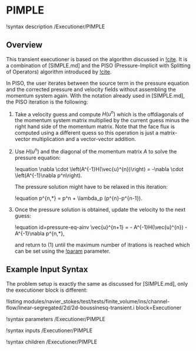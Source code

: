 # PIMPLE

!syntax description /Executioner/PIMPLE

## Overview

This transient executioner is based on the algorithm discussed in [!cite](greenshieldsweller2022).
It is a combination of [SIMPLE.md] and the PISO (Pressure-Implicit with Splitting of Operators)
algorithm introduced by [!cite](issa1986solution).

In PISO, the user iterates between the source term in the pressure equation and the corrected pressure
and velocity fields without assembling the momentum system again. With the notation
already used in [SIMPLE.md], the PISO iteration is the following:

1. Take a velocity guess and compute $H(u^n)$ which is the offdiagonals of the momentum system matrix multiplied by
   the current guess minus the right hand side of the momentum matrix. Note that the face flux is computed using
   a different quess so this operation is just a matrix-vector multiplication and a vector-vector addition.
2. Use $H(u^n)$ and the diagonal of the momentum matrix $A$ to solve the pressure equation:

   !equation
   \nabla \cdot \left(A^{-1}H(\vec{u}^{n})\right) = -\nabla \cdot \left(A^{-1}\nabla p^n\right).

   The pressure solution might have to be relaxed in this iteration:

   !equation
   p^{n,*} = p^n + \lambda_p (p^{n}-p^{n-1}).

3. Once the pressure solution is obtained, update the velocity to the next guess:

   !equation id=pressure-eq-ainv
   \vec{u}^{n+1} = - A^{-1}H(\vec{u}^{n}) -A^{-1}\nabla p^{n,*},

   and return to (1) until the maximum number of itrations is reached which can be set
   using the [!param](/Executioner/PIMPLE/num_piso_iterations) parameter.

## Example Input Syntax

The problem setup is exactly the same as discussed for [SIMPLE.md], only the executioner
block is different:

!listing modules/navier_stokes/test/tests/finite_volume/ins/channel-flow/linear-segregated/2d/2d-boussinesq-transient.i block=Executioner

!syntax parameters /Executioner/PIMPLE

!syntax inputs /Executioner/PIMPLE

!syntax children /Executioner/PIMPLE
